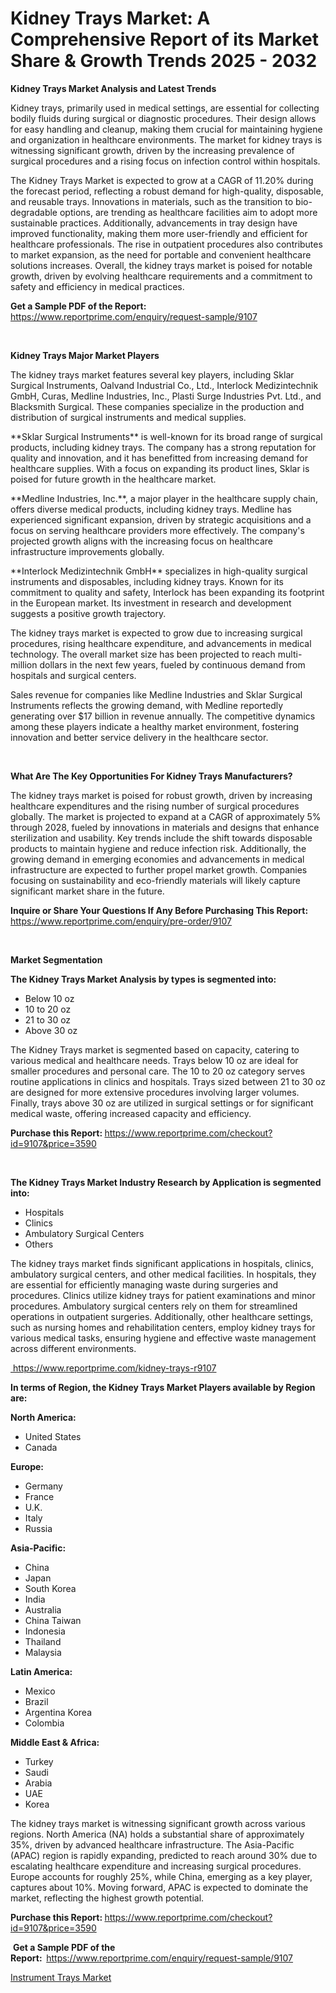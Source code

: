 <p><h1>Kidney Trays Market: A Comprehensive Report of its Market Share & Growth Trends 2025 - 2032</h1></p><p><strong>Kidney Trays Market Analysis and Latest Trends</strong></p>
<p><p>Kidney trays, primarily used in medical settings, are essential for collecting bodily fluids during surgical or diagnostic procedures. Their design allows for easy handling and cleanup, making them crucial for maintaining hygiene and organization in healthcare environments. The market for kidney trays is witnessing significant growth, driven by the increasing prevalence of surgical procedures and a rising focus on infection control within hospitals.</p><p>The Kidney Trays Market is expected to grow at a CAGR of 11.20% during the forecast period, reflecting a robust demand for high-quality, disposable, and reusable trays. Innovations in materials, such as the transition to bio-degradable options, are trending as healthcare facilities aim to adopt more sustainable practices. Additionally, advancements in tray design have improved functionality, making them more user-friendly and efficient for healthcare professionals. The rise in outpatient procedures also contributes to market expansion, as the need for portable and convenient healthcare solutions increases. Overall, the kidney trays market is poised for notable growth, driven by evolving healthcare requirements and a commitment to safety and efficiency in medical practices.</p></p>
<p><strong>Get a Sample PDF of the Report:&nbsp;</strong> <a href="https://www.reportprime.com/enquiry/request-sample/9107?utm_campaign=3585&utm_medium=2&utm_source=Github&utm_content=ia&utm_term=20032025&utm_id=kidney-trays">https://www.reportprime.com/enquiry/request-sample/9107</a></p>
<p>&nbsp;</p>
<p><strong>Kidney Trays Major Market Players</strong></p>
<p><p>The kidney trays market features several key players, including Sklar Surgical Instruments, Oalvand Industrial Co., Ltd., Interlock Medizintechnik GmbH, Curas, Medline Industries, Inc., Plasti Surge Industries Pvt. Ltd., and Blacksmith Surgical. These companies specialize in the production and distribution of surgical instruments and medical supplies.</p><p>**Sklar Surgical Instruments** is well-known for its broad range of surgical products, including kidney trays. The company has a strong reputation for quality and innovation, and it has benefitted from increasing demand for healthcare supplies. With a focus on expanding its product lines, Sklar is poised for future growth in the healthcare market.</p><p>**Medline Industries, Inc.**, a major player in the healthcare supply chain, offers diverse medical products, including kidney trays. Medline has experienced significant expansion, driven by strategic acquisitions and a focus on serving healthcare providers more effectively. The company's projected growth aligns with the increasing focus on healthcare infrastructure improvements globally.</p><p>**Interlock Medizintechnik GmbH** specializes in high-quality surgical instruments and disposables, including kidney trays. Known for its commitment to quality and safety, Interlock has been expanding its footprint in the European market. Its investment in research and development suggests a positive growth trajectory.</p><p>The kidney trays market is expected to grow due to increasing surgical procedures, rising healthcare expenditure, and advancements in medical technology. The overall market size has been projected to reach multi-million dollars in the next few years, fueled by continuous demand from hospitals and surgical centers. </p><p>Sales revenue for companies like Medline Industries and Sklar Surgical Instruments reflects the growing demand, with Medline reportedly generating over $17 billion in revenue annually. The competitive dynamics among these players indicate a healthy market environment, fostering innovation and better service delivery in the healthcare sector.</p></p>
<p>&nbsp;</p>
<p><strong>What Are The Key Opportunities For Kidney Trays Manufacturers?</strong></p>
<p><p>The kidney trays market is poised for robust growth, driven by increasing healthcare expenditures and the rising number of surgical procedures globally. The market is projected to expand at a CAGR of approximately 5% through 2028, fueled by innovations in materials and designs that enhance sterilization and usability. Key trends include the shift towards disposable products to maintain hygiene and reduce infection risk. Additionally, the growing demand in emerging economies and advancements in medical infrastructure are expected to further propel market growth. Companies focusing on sustainability and eco-friendly materials will likely capture significant market share in the future.</p></p>
<p><strong>Inquire or Share Your Questions If Any Before Purchasing This Report:</strong> <a href="https://www.reportprime.com/enquiry/pre-order/9107?utm_campaign=3585&utm_medium=2&utm_source=Github&utm_content=ia&utm_term=20032025&utm_id=kidney-trays">https://www.reportprime.com/enquiry/pre-order/9107</a></p>
<p>&nbsp;</p>
<p><strong>Market Segmentation</strong></p>
<p><strong>The Kidney Trays Market Analysis by types is segmented into:</strong></p>
<p><ul><li>Below 10 oz</li><li>10 to 20 oz</li><li>21 to 30 oz</li><li>Above 30 oz</li></ul></p>
<p><p>The Kidney Trays market is segmented based on capacity, catering to various medical and healthcare needs. Trays below 10 oz are ideal for smaller procedures and personal care. The 10 to 20 oz category serves routine applications in clinics and hospitals. Trays sized between 21 to 30 oz are designed for more extensive procedures involving larger volumes. Finally, trays above 30 oz are utilized in surgical settings or for significant medical waste, offering increased capacity and efficiency.</p></p>
<p><strong>Purchase this Report:&nbsp;</strong><a href="https://www.reportprime.com/checkout?id=9107&price=3590&utm_campaign=3585&utm_medium=2&utm_source=Github&utm_content=ia&utm_term=20032025&utm_id=kidney-trays">https://www.reportprime.com/checkout?id=9107&price=3590</a></p>
<p>&nbsp;</p>
<p><strong>The Kidney Trays Market Industry Research by Application is segmented into:</strong></p>
<p><ul><li>Hospitals</li><li>Clinics</li><li>Ambulatory Surgical Centers</li><li>Others</li></ul></p>
<p><p>The kidney trays market finds significant applications in hospitals, clinics, ambulatory surgical centers, and other medical facilities. In hospitals, they are essential for efficiently managing waste during surgeries and procedures. Clinics utilize kidney trays for patient examinations and minor procedures. Ambulatory surgical centers rely on them for streamlined operations in outpatient surgeries. Additionally, other healthcare settings, such as nursing homes and rehabilitation centers, employ kidney trays for various medical tasks, ensuring hygiene and effective waste management across different environments.</p></p>
<p><a href="https://www.reportprime.com/kidney-trays-r9107?utm_campaign=3585&utm_medium=2&utm_source=Github&utm_content=ia&utm_term=20032025&utm_id=kidney-trays">&nbsp;https://www.reportprime.com/kidney-trays-r9107</a></p>
<p><strong>In terms of Region, the Kidney Trays Market Players available by Region are:</strong></p>
<p>
    <p> <strong> North America: </strong>
        <ul>
            <li>United States</li>
            <li>Canada</li>
        </ul>
        </p> 
    <p> <strong> Europe: </strong>
        <ul>
            <li>Germany</li>
            <li>France</li>
            <li>U.K.</li>
            <li>Italy</li>
            <li>Russia</li>
        </ul>
        </p> 
    <p> <strong> Asia-Pacific: </strong>
        <ul>
            <li>China</li>
            <li>Japan</li>
            <li>South Korea</li>
            <li>India</li>
            <li>Australia</li>
            <li>China Taiwan</li>
            <li>Indonesia</li>
            <li>Thailand</li>
            <li>Malaysia</li>
        </ul>
        </p> 
    <p> <strong> Latin America: </strong>
        <ul>
            <li>Mexico</li>
            <li>Brazil</li>
            <li>Argentina Korea</li>
            <li>Colombia</li>
        </ul>
        </p> 
    <p> <strong> Middle East & Africa: </strong>
        <ul>
            <li>Turkey</li>
            <li>Saudi</li>
            <li>Arabia</li>
            <li>UAE</li>
            <li>Korea</li>
        </ul>
    </p>
    </p>
<p><p>The kidney trays market is witnessing significant growth across various regions. North America (NA) holds a substantial share of approximately 35%, driven by advanced healthcare infrastructure. The Asia-Pacific (APAC) region is rapidly expanding, predicted to reach around 30% due to escalating healthcare expenditure and increasing surgical procedures. Europe accounts for roughly 25%, while China, emerging as a key player, captures about 10%. Moving forward, APAC is expected to dominate the market, reflecting the highest growth potential.</p></p>
<p><strong>Purchase this Report: </strong><a href="https://www.reportprime.com/checkout?id=9107&price=3590&utm_campaign=3585&utm_medium=2&utm_source=Github&utm_content=ia&utm_term=20032025&utm_id=kidney-trays">https://www.reportprime.com/checkout?id=9107&price=3590</a></p>
<p>&nbsp;<strong>Get a Sample PDF of the Report:&nbsp;&nbsp;</strong><a href="https://www.reportprime.com/enquiry/request-sample/9107?utm_campaign=3585&utm_medium=2&utm_source=Github&utm_content=ia&utm_term=20032025&utm_id=kidney-trays">https://www.reportprime.com/enquiry/request-sample/9107</a></p>
<p><strong></strong></p>
<p><p><a href="https://github.com/kryshaprilbb/Market-Research-Report-List-1/blob/main/instrument-trays-market.md?utm_campaign=3585&utm_medium=2&utm_source=Github&utm_content=ia&utm_term=20032025&utm_id=kidney-trays">Instrument Trays Market</a></p></p>